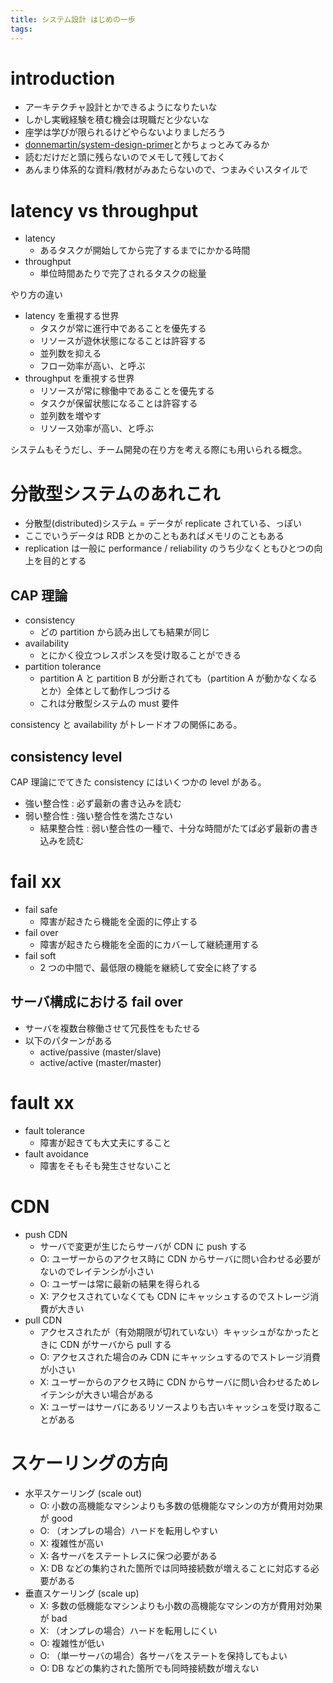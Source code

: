 ```yaml
---
title: システム設計 はじめの一歩
tags:
---
```


# introduction

- アーキテクチャ設計とかできるようになりたいな
- しかし実戦経験を積む機会は現職だと少ないな
- 座学は学びが限られるけどやらないよりましだろう
- [donnemartin/system-design-primer](https://github.com/donnemartin/system-design-primer)とかちょっとみてみるか
- 読むだけだと頭に残らないのでメモして残しておく
- あんまり体系的な資料/教材がみあたらないので、つまみぐいスタイルで

# latency vs throughput

- latency
  - あるタスクが開始してから完了するまでにかかる時間
- throughput
  - 単位時間あたりで完了されるタスクの総量

やり方の違い

- latency を重視する世界
  - タスクが常に進行中であることを優先する
  - リソースが遊休状態になることは許容する
  - 並列数を抑える
  - フロー効率が高い、と呼ぶ
- throughput を重視する世界
  - リソースが常に稼働中であることを優先する
  - タスクが保留状態になることは許容する
  - 並列数を増やす
  - リソース効率が高い、と呼ぶ

システムもそうだし、チーム開発の在り方を考える際にも用いられる概念。

# 分散型システムのあれこれ

- 分散型(distributed)システム = データが replicate されている、っぽい
- ここでいうデータは RDB とかのこともあればメモリのこともある
- replication は一般に performance / reliability のうち少なくともひとつの向上を目的とする

## CAP 理論

- consistency
  - どの partition から読み出しても結果が同じ
- availability
  - とにかく役立つレスポンスを受け取ることができる
- partition tolerance
  - partition A と partition B が分断されても（partition A が動かなくなるとか）全体として動作しつづける
  - これは分散型システムの must 要件

consistency と availability がトレードオフの関係にある。

## consistency level

CAP 理論にでてきた consistency にはいくつかの level がある。

- 強い整合性 : 必ず最新の書き込みを読む
- 弱い整合性 : 強い整合性を満たさない
  - 結果整合性 : 弱い整合性の一種で、十分な時間がたてば必ず最新の書き込みを読む

# fail xx

- fail safe
  - 障害が起きたら機能を全面的に停止する
- fail over
  - 障害が起きたら機能を全面的にカバーして継続運用する
- fail soft
  - 2 つの中間で、最低限の機能を継続して安全に終了する

## サーバ構成における fail over

- サーバを複数台稼働させて冗長性をもたせる
- 以下のパターンがある
  - active/passive (master/slave)
  - active/active (master/master)

# fault xx

- fault tolerance
  - 障害が起きても大丈夫にすること
- fault avoidance
  - 障害をそもそも発生させないこと

# CDN

- push CDN
  - サーバで変更が生じたらサーバが CDN に push する
  - O: ユーザーからのアクセス時に CDN からサーバに問い合わせる必要がないのでレイテンシが小さい
  - O: ユーザーは常に最新の結果を得られる
  - X: アクセスされていなくても CDN にキャッシュするのでストレージ消費が大きい
- pull CDN
  - アクセスされたが（有効期限が切れていない）キャッシュがなかったときに CDN がサーバから pull する
  - O: アクセスされた場合のみ CDN にキャッシュするのでストレージ消費が小さい
  - X: ユーザーからのアクセス時に CDN からサーバに問い合わせるためレイテンシが大きい場合がある
  - X: ユーザーはサーバにあるリソースよりも古いキャッシュを受け取ることがある

# スケーリングの方向

- 水平スケーリング (scale out)
  - O: 小数の高機能なマシンよりも多数の低機能なマシンの方が費用対効果が good
  - O: （オンプレの場合）ハードを転用しやすい
  - X: 複雑性が高い
  - X: 各サーバをステートレスに保つ必要がある
  - X: DB などの集約された箇所では同時接続数が増えることに対応する必要がある
- 垂直スケーリング (scale up)
  - X: 多数の低機能なマシンよりも小数の高機能なマシンの方が費用対効果が bad
  - X: （オンプレの場合）ハードを転用しにくい
  - O: 複雑性が低い
  - O: （単一サーバの場合）各サーバをステートを保持してもよい
  - O: DB などの集約された箇所でも同時接続数が増えない
